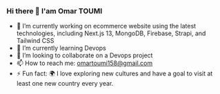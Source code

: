 ### Hi there 👋 I'am Omar TOUMI

<!--
**TOUMIOmar/TOUMIOmar** is a ✨ _special_ ✨ repository because its `README.md` (this file) appears on your GitHub profile.

Here are some ideas to get you started:

- 🔭 I’m currently working on ecommerce website
using the latest technologies, including Next.js 13,
MongoDB, Firebase, Strapi, and Tailwind CSS
- 🌱 I’m currently learning Devops
- 👯 I’m looking to collaborate on a Devops project
- 🤔 I’m looking for help with ...
- 💬 Ask me about ...
- 📫 How to reach me: omartoumi158@gmail.com
- 😄 Pronouns: ...
- ⚡ Fun fact: 🌍 I love exploring new cultures and have a goal to visit at least one new country every year.
-->
- 🔭 I’m currently working on ecommerce website
using the latest technologies, including Next.js 13,
MongoDB, Firebase, Strapi, and Tailwind CSS
- 🌱 I’m currently learning Devops
- 👯 I’m looking to collaborate on a Devops project
- 📫 How to reach me: omartoumi158@gmail.com
- ⚡ Fun fact: 🌍 I love exploring new cultures and have a goal to visit at least one new country every year.
